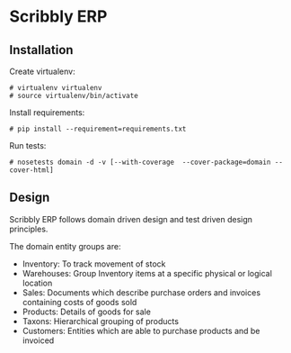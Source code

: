 Scribbly ERP
============

Installation
------------

Create virtualenv:
```
# virtualenv virtualenv
# source virtualenv/bin/activate
```

Install requirements:
```
# pip install --requirement=requirements.txt
```

Run tests:
```
# nosetests domain -d -v [--with-coverage  --cover-package=domain --cover-html]
```

Design
------

Scribbly ERP follows domain driven design and test driven design principles.

The domain entity groups are:
- Inventory: To track movement of stock
- Warehouses: Group Inventory items at a specific physical or logical location
- Sales: Documents which describe purchase orders and invoices containing costs of goods sold
- Products: Details of goods for sale
- Taxons: Hierarchical grouping of products
- Customers: Entities which are able to purchase products and be invoiced
